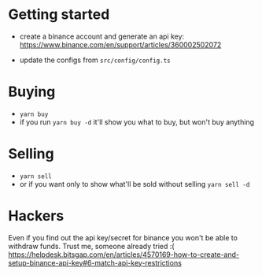 # Getting started

- create a binance account and generate an api key:
https://www.binance.com/en/support/articles/360002502072

- update the configs from `src/config/config.ts`

# Buying

- `yarn buy`
- if you run `yarn buy -d` it'll show you what to buy, but won't buy anything

# Selling
- `yarn sell`
- or if you want only to show what'll be sold without selling `yarn sell -d`

# Hackers
Even if you find out the api key/secret for binance you won't be able to withdraw
funds. Trust me, someone already tried :(
https://helpdesk.bitsgap.com/en/articles/4570169-how-to-create-and-setup-binance-api-key#6-match-api-key-restrictions